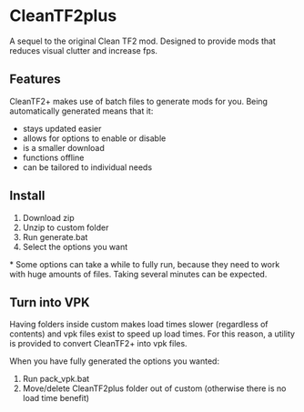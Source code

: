 # CleanTF2plus

A sequel to the original Clean TF2 mod. Designed to provide mods that reduces visual clutter and increase fps.

## Features

CleanTF2+ makes use of batch files to generate mods for you. Being automatically generated means that it:
- stays updated easier
- allows for options to enable or disable
- is a smaller download
- functions offline
- can be tailored to individual needs

## Install

1. Download zip
2. Unzip to custom folder
3. Run generate.bat
4. Select the options you want

&#8203;* Some options can take a while to fully run, because they need to work with huge amounts of files. Taking several minutes can be expected.

## Turn into VPK

Having folders inside custom makes load times slower (regardless of contents) and vpk files exist to speed up load times. For this reason, a utility is provided to convert CleanTF2+ into vpk files.

When you have fully generated the options you wanted:
1. Run pack_vpk.bat
2. Move/delete CleanTF2plus folder out of custom (otherwise there is no load time benefit)
